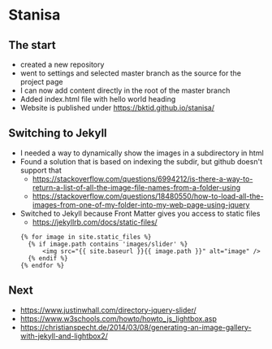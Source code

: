 # Stanisa

## The start
* created a new repository
* went to settings and selected master branch as the source for the project page
* I can now add content directly in the root of the master branch
* Added index.html file with hello world heading
* Website is published under https://bktid.github.io/stanisa/

## Switching to Jekyll
* I needed a way to dynamically show the images in a subdirectory in html
* Found a solution that is based on indexing the subdir, but github doesn't support that
  * https://stackoverflow.com/questions/6994212/is-there-a-way-to-return-a-list-of-all-the-image-file-names-from-a-folder-using
  * https://stackoverflow.com/questions/18480550/how-to-load-all-the-images-from-one-of-my-folder-into-my-web-page-using-jquery
* Switched to Jekyll because Front Matter gives you access to static files
  * https://jekyllrb.com/docs/static-files/
  ```
  {% for image in site.static_files %}
    {% if image.path contains 'images/slider' %}
        <img src="{{ site.baseurl }}{{ image.path }}" alt="image" />
    {% endif %}
  {% endfor %}
  ```
  
## Next
* https://www.justinwhall.com/directory-jquery-slider/
* https://www.w3schools.com/howto/howto_js_lightbox.asp
* https://christianspecht.de/2014/03/08/generating-an-image-gallery-with-jekyll-and-lightbox2/
